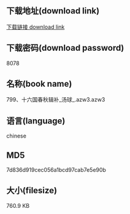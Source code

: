 ## 下载地址(download link)
[下载链接 download link](https://voluble-croquembouche-d321dc.netlify.app/?s=799%E3%80%81%E5%8D%81%E5%85%AD%E5%9B%BD%E6%98%A5%E7%A7%8B%E8%BE%91%E8%A1%A5_%E6%B1%A4%E7%90%83_.azw3)

## 下载密码(download password)
8078

## 名称(book name)
799、十六国春秋辑补_汤球_.azw3.azw3

## 语言(language)
chinese

## MD5
7d836d919cec056a1bcd97cab7e5e90b

## 大小(filesize)
760.9 KB
